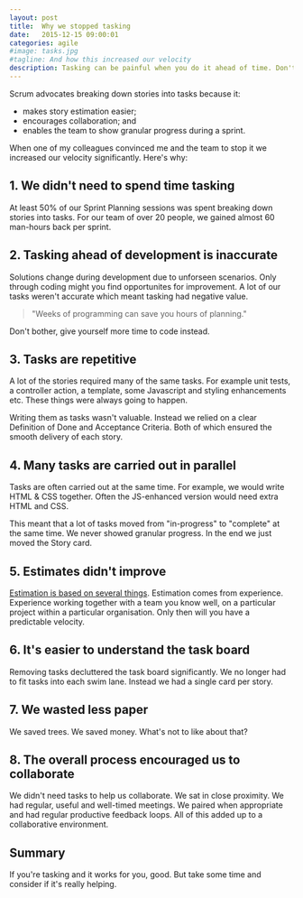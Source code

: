 ```yaml
---
layout: post
title:  Why we stopped tasking
date:   2015-12-15 09:00:01
categories: agile
#image: tasks.jpg
#tagline: And how this increased our velocity
description: Tasking can be painful when you do it ahead of time. Don't blindly follow Scrum. Question everything. Increase velocity.
---
```


Scrum advocates breaking down stories into tasks because it:

- makes story estimation easier;
- encourages collaboration; and
- enables the team to show granular progress during a sprint.

When one of my colleagues convinced me and the team to stop it we increased our velocity significantly. Here's why:

## 1. We didn't need to spend time tasking

At least 50% of our Sprint Planning sessions was spent breaking down stories into tasks. For our team of over 20 people, we gained almost 60 man-hours back per sprint.

## 2. Tasking ahead of development is inaccurate

Solutions change during development due to unforseen scenarios. Only through coding might you find opportunites for improvement. A lot of our tasks weren't accurate which meant tasking had negative value.

> "Weeks of programming can save you hours of planning."

Don't bother, give yourself more time to code instead.

## 3. Tasks are repetitive

A lot of the stories required many of the same tasks. For example unit tests, a controller action, a template, some Javascript and styling enhancements etc. These things were always going to happen.

Writing them as tasks wasn't valuable. Instead we relied on a clear Definition of Done and Acceptance Criteria. Both of which ensured the smooth delivery of each story.

## 4. Many tasks are carried out in parallel

Tasks are often carried out at the same time. For example, we would  write HTML & CSS together. Often the JS-enhanced version would need extra HTML and CSS.

This meant that a lot of tasks moved from "in-progress" to "complete" at the same time. We never showed granular progress. In the end we just moved the Story card.

## 5. Estimates didn't improve

[Estimation is based on several things](http://illustratedagile.com/2012/11/13/the-5-stages-of-user-story-sizing/). Estimation comes from experience. Experience working together with a team you know well, on a particular project within a particular organisation. Only then will you have a predictable velocity.

## 6. It's easier to understand the task board

Removing tasks decluttered the task board significantly. We no longer had to fit tasks into each swim lane. Instead we had a single card per story.

## 7. We wasted less paper

We saved trees. We saved money. What's not to like about that?

## 8. The overall process encouraged us to collaborate

We didn't need tasks to help us collaborate. We sat in close proximity. We had regular, useful and well-timed meetings. We paired when appropriate and had regular productive feedback loops. All of this added up to a collaborative environment.

## Summary

If you're tasking and it works for you, good. But take some time and consider if it's really helping.